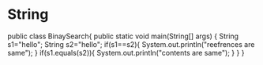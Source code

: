# String
public class BinaySearch{
    public static void main(String[] args) {
      String s1="hello";
      String s2="hello";
      if(s1==s2){
           System.out.println("reefrences are same");
      }
      if(s1.equals(s2)){
           System.out.println("contents are same");
      }
    }
}
